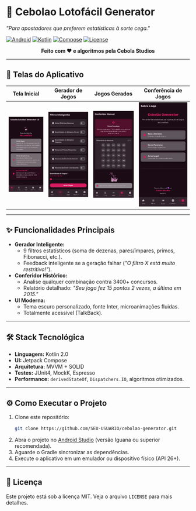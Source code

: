 # 🎲 Cebolao Lotofácil Generator

*"Para apostadores que preferem estatísticas à sorte cega."*  

[![Android](https://img.shields.io/badge/Android-API_26+-green)](https://developer.android.com)
[![Kotlin](https://img.shields.io/badge/Kotlin-2.0.0-purple)](https://kotlinlang.org)
[![Compose](https://img.shields.io/badge/Jetpack_Compose-2024.06-blueviolet)](https://developer.android.com/jetpack/compose)
[![License](https://img.shields.io/badge/license-MIT-yellow)](LICENSE)

<p align="center"><b>Feito com ❤️ e algoritmos pela Cebola Studios</b></p>

---

## 📱 Telas do Aplicativo

| Tela Inicial | Gerador de Jogos | Jogos Gerados | Conferência de Jogos |
|--------------|------------------|---------------|-----------------------|
| ![Tela Inicial](screenshots/tela1.jpg) | ![Gerador](screenshots/tela2.jpg) | ![Jogos](screenshots/tela3.jpg) | ![Conferência](screenshots/tela4.jpg) |

---

## ✨ Funcionalidades Principais
 
- **Gerador Inteligente:**  
  - 9 filtros estatísticos (soma de dezenas, pares/ímpares, primos, Fibonacci, etc.).  
  - Feedback inteligente se a geração falhar (*"O filtro X está muito restritivo!"*).  
- **Conferidor Histórico:**  
  - Analise qualquer combinação contra 3400+ concursos.  
  - Relatório detalhado: *"Seu jogo fez 15 pontos 2 vezes, a última em 2015."*  
- **UI Moderna:**  
  - Tema escuro personalizado, fonte Inter, microanimações fluidas.  
  - Totalmente acessível (TalkBack).  

---

## 🛠️ Stack Tecnológica

- **Linguagem:** Kotlin 2.0  
- **UI:** Jetpack Compose  
- **Arquitetura:** MVVM + SOLID  
- **Testes:** JUnit4, MockK, Espresso  
- **Performance:** `derivedStateOf`, `Dispatchers.IO`, algoritmos otimizados.  

---

## ⚙️ Como Executar o Projeto

1.  Clone este repositório:
    ```bash
    git clone https://github.com/SEU-USUARIO/cebolao-generator.git
    ```
2.  Abra o projeto no [Android Studio](https://developer.android.com/studio) (versão Iguana ou superior recomendada).
3.  Aguarde o Gradle sincronizar as dependências.
4.  Execute o aplicativo em um emulador ou dispositivo físico (API 26+).

---

## 📄 Licença

Este projeto está sob a licença MIT. Veja o arquivo `LICENSE` para mais detalhes.